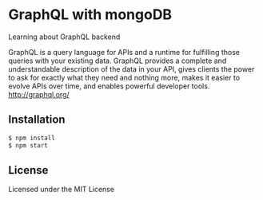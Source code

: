 # GraphQL with mongoDB

Learning about GraphQL backend

GraphQL is a query language for APIs and a runtime for fulfilling those queries with your existing data. GraphQL provides a complete and understandable description of the data in your API, gives clients the power to ask for exactly what they need and nothing more, makes it easier to evolve APIs over time, and enables powerful developer tools. http://graphql.org/ 

## Installation

```bash
$ npm install 
$ npm start
```

## License

Licensed under the MIT License